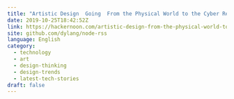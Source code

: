 ```yaml
---
title: "Artistic Design  Going  From the Physical World to the Cyber Realm"
date: 2019-10-25T18:42:52Z
link: https://hackernoon.com/artistic-design-from-the-physical-world-to-the-cyber-realm-i4d2zv2?source=rss&utm_medium=RSS&utm_source=news.12bit.vn
site: github.com/dylang/node-rss
language: English
category:
  - technology
  - art
  - design-thinking
  - design-trends
  - latest-tech-stories
draft: false
---
```

